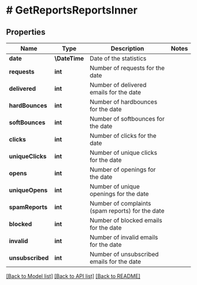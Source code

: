 # # GetReportsReportsInner

## Properties

Name | Type | Description | Notes
------------ | ------------- | ------------- | -------------
**date** | **\DateTime** | Date of the statistics |
**requests** | **int** | Number of requests for the date |
**delivered** | **int** | Number of delivered emails for the date |
**hardBounces** | **int** | Number of hardbounces for the date |
**softBounces** | **int** | Number of softbounces for the date |
**clicks** | **int** | Number of clicks for the date |
**uniqueClicks** | **int** | Number of unique clicks for the date |
**opens** | **int** | Number of openings for the date |
**uniqueOpens** | **int** | Number of unique openings for the date |
**spamReports** | **int** | Number of complaints (spam reports) for the date |
**blocked** | **int** | Number of blocked emails for the date |
**invalid** | **int** | Number of invalid emails for the date |
**unsubscribed** | **int** | Number of unsubscribed emails for the date |

[[Back to Model list]](../../README.md#models) [[Back to API list]](../../README.md#endpoints) [[Back to README]](../../README.md)
